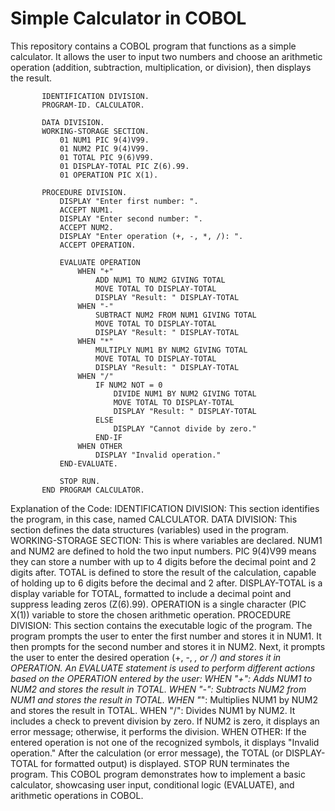 # Simple Calculator in COBOL
This repository contains a COBOL program that functions as a simple calculator. It allows the user to input two numbers and choose an arithmetic operation (addition, subtraction, multiplication, or division), then displays the result.

```cobol
       IDENTIFICATION DIVISION.
       PROGRAM-ID. CALCULATOR.

       DATA DIVISION.
       WORKING-STORAGE SECTION.
           01 NUM1 PIC 9(4)V99.
           01 NUM2 PIC 9(4)V99.
           01 TOTAL PIC 9(6)V99.
           01 DISPLAY-TOTAL PIC Z(6).99.
           01 OPERATION PIC X(1).

       PROCEDURE DIVISION.
           DISPLAY "Enter first number: ".
           ACCEPT NUM1.
           DISPLAY "Enter second number: ".
           ACCEPT NUM2.
           DISPLAY "Enter operation (+, -, *, /): ".
           ACCEPT OPERATION.

           EVALUATE OPERATION
               WHEN "+"
                   ADD NUM1 TO NUM2 GIVING TOTAL
                   MOVE TOTAL TO DISPLAY-TOTAL
                   DISPLAY "Result: " DISPLAY-TOTAL
               WHEN "-"
                   SUBTRACT NUM2 FROM NUM1 GIVING TOTAL
                   MOVE TOTAL TO DISPLAY-TOTAL
                   DISPLAY "Result: " DISPLAY-TOTAL
               WHEN "*"
                   MULTIPLY NUM1 BY NUM2 GIVING TOTAL
                   MOVE TOTAL TO DISPLAY-TOTAL
                   DISPLAY "Result: " DISPLAY-TOTAL
               WHEN "/"
                   IF NUM2 NOT = 0
                       DIVIDE NUM1 BY NUM2 GIVING TOTAL
                       MOVE TOTAL TO DISPLAY-TOTAL
                       DISPLAY "Result: " DISPLAY-TOTAL
                   ELSE
                       DISPLAY "Cannot divide by zero."
                   END-IF
               WHEN OTHER
                   DISPLAY "Invalid operation."
           END-EVALUATE.

           STOP RUN.
       END PROGRAM CALCULATOR.
```
Explanation of the Code:
IDENTIFICATION DIVISION: This section identifies the program, in this case, named CALCULATOR.
DATA DIVISION: This section defines the data structures (variables) used in the program.
WORKING-STORAGE SECTION: This is where variables are declared.
NUM1 and NUM2 are defined to hold the two input numbers. PIC 9(4)V99 means they can store a number with up to 4 digits before the decimal point and 2 digits after.
TOTAL is defined to store the result of the calculation, capable of holding up to 6 digits before the decimal and 2 after.
DISPLAY-TOTAL is a display variable for TOTAL, formatted to include a decimal point and suppress leading zeros (Z(6).99).
OPERATION is a single character (PIC X(1)) variable to store the chosen arithmetic operation.
PROCEDURE DIVISION: This section contains the executable logic of the program.
The program prompts the user to enter the first number and stores it in NUM1.
It then prompts for the second number and stores it in NUM2.
Next, it prompts the user to enter the desired operation (+, -, *, or /) and stores it in OPERATION.
An EVALUATE statement is used to perform different actions based on the OPERATION entered by the user:
WHEN "+": Adds NUM1 to NUM2 and stores the result in TOTAL.
WHEN "-": Subtracts NUM2 from NUM1 and stores the result in TOTAL.
WHEN "*": Multiplies NUM1 by NUM2 and stores the result in TOTAL.
WHEN "/": Divides NUM1 by NUM2. It includes a check to prevent division by zero. If NUM2 is zero, it displays an error message; otherwise, it performs the division.
WHEN OTHER: If the entered operation is not one of the recognized symbols, it displays "Invalid operation."
After the calculation (or error message), the TOTAL (or DISPLAY-TOTAL for formatted output) is displayed.
STOP RUN terminates the program.
This COBOL program demonstrates how to implement a basic calculator, showcasing user input, conditional logic (EVALUATE), and arithmetic operations in COBOL.